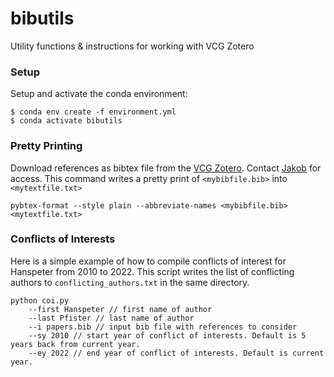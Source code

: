 # bibutils
Utility functions &amp; instructions for working with VCG Zotero

### Setup
Setup and activate the conda environment:
```shell
$ conda env create -f environment.yml
$ conda activate bibutils
```

### Pretty Printing 
Download references as bibtex file from the [VCG Zotero](https://www.zotero.org/groups/4672801/vcg-papers/library). Contact [Jakob](https://jakobtroidl.github.io/) for access. This command writes a pretty print of  `<mybibfile.bib>` into `<mytextfile.txt>`

```shell
pybtex-format --style plain --abbreviate-names <mybibfile.bib> <mytextfile.txt>
```

### Conflicts of Interests
Here is a simple example of how to compile conflicts of interest for Hanspeter from 2010 to 2022. This script writes the list of conflicting authors to `conflicting_authors.txt` in the same directory. 

``` shell
python coi.py
    --first Hanspeter // first name of author
    --last Pfister // last name of author
    --i papers.bib // input bib file with references to consider
    --sy 2010 // start year of conflict of interests. Default is 5 years back from current year. 
    --ey 2022 // end year of conflict of interests. Default is current year. 
```
